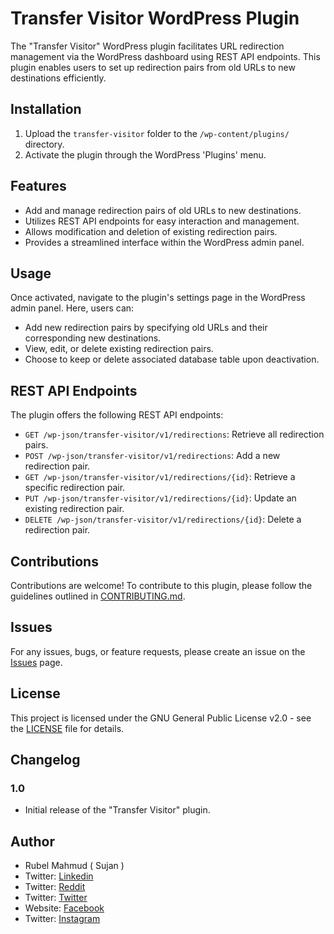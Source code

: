 # Transfer Visitor WordPress Plugin

The "Transfer Visitor" WordPress plugin facilitates URL redirection management via the WordPress dashboard using REST API endpoints. This plugin enables users to set up redirection pairs from old URLs to new destinations efficiently.

## Installation

1. Upload the `transfer-visitor` folder to the `/wp-content/plugins/` directory.
2. Activate the plugin through the WordPress 'Plugins' menu.

## Features

- Add and manage redirection pairs of old URLs to new destinations.
- Utilizes REST API endpoints for easy interaction and management.
- Allows modification and deletion of existing redirection pairs.
- Provides a streamlined interface within the WordPress admin panel.

## Usage

Once activated, navigate to the plugin's settings page in the WordPress admin panel. Here, users can:

- Add new redirection pairs by specifying old URLs and their corresponding new destinations.
- View, edit, or delete existing redirection pairs.
- Choose to keep or delete associated database table upon deactivation.

## REST API Endpoints

The plugin offers the following REST API endpoints:

- `GET /wp-json/transfer-visitor/v1/redirections`: Retrieve all redirection pairs.
- `POST /wp-json/transfer-visitor/v1/redirections`: Add a new redirection pair.
- `GET /wp-json/transfer-visitor/v1/redirections/{id}`: Retrieve a specific redirection pair.
- `PUT /wp-json/transfer-visitor/v1/redirections/{id}`: Update an existing redirection pair.
- `DELETE /wp-json/transfer-visitor/v1/redirections/{id}`: Delete a redirection pair.

## Contributions

Contributions are welcome! To contribute to this plugin, please follow the guidelines outlined in [CONTRIBUTING.md](link-to-contributing-file).

## Issues

For any issues, bugs, or feature requests, please create an issue on the [Issues](link-to-issues) page.

## License

This project is licensed under the GNU General Public License v2.0 - see the [LICENSE](https://www.gnu.org/licenses/gpl-2.0.html) file for details.

## Changelog

### 1.0
- Initial release of the "Transfer Visitor" plugin.

## Author

- Rubel Mahmud ( Sujan )
- Twitter: [Linkedin](https://www.linkedin.com/in/vxlrubel/)
- Twitter: [Reddit](https://www.reddit.com/user/vxlrubel)
- Twitter: [Twitter](https://twitter.com/vxlrubel)
- Website: [Facebook](https://www.facebook.com/rubel.ft.me)
- Twitter: [Instagram](https://www.instagram.com/vxlrubel/)
